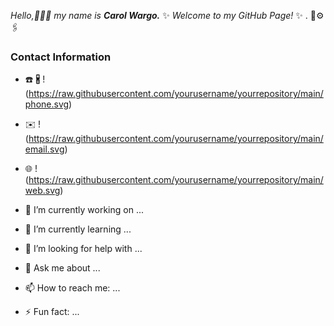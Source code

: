 _Hello,👩🏼‍💻 my name is **Carol Wargo.**_ ✨ _Welcome to my GitHub Page!_ ✨ .
🎨⚙️🖇️
### **Contact Information**
- ☎️ 🖁 !(https://raw.githubusercontent.com/yourusername/yourrepository/main/phone.svg)
- ✉️ !(https://raw.githubusercontent.com/yourusername/yourrepository/main/email.svg)
- 🌐 !(https://raw.githubusercontent.com/yourusername/yourrepository/main/web.svg)


- 🔭 I’m currently working on ...
- 🌱 I’m currently learning ...
- 🤔 I’m looking for help with ...
- 💬 Ask me about ...
- 📫 How to reach me: ...
- ⚡ Fun fact: ...
